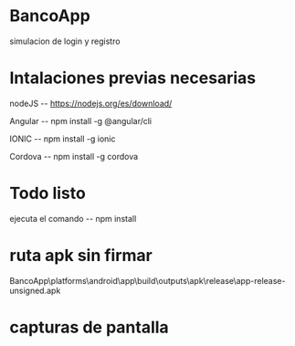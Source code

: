 # BancoApp
 simulacion de login y registro

 # Intalaciones previas necesarias

 nodeJS -- https://nodejs.org/es/download/

 Angular -- npm install -g @angular/cli

 IONIC -- npm install -g ionic

 Cordova -- npm install -g cordova

 # Todo listo
 ejecuta el comando -- npm install

# ruta apk sin firmar

BancoApp\platforms\android\app\build\outputs\apk\release\app-release-unsigned.apk

# capturas de pantalla
